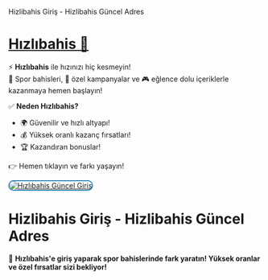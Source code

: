 Hizlibahis Giriş - Hizlibahis Güncel Adres

# <a href="https://cutt.ly/HizliLink" title="Hızlıbahis Güncel Giriş">Hızlıbahis 🚀</a>

⚡ **Hızlıbahis** ile hızınızı hiç kesmeyin!  
🎯 Spor bahisleri, 💎 özel kampanyalar ve 🎮 eğlence dolu içeriklerle kazanmaya hemen başlayın!  

✅ **Neden Hızlıbahis?**  
- 🌍 Güvenilir ve hızlı altyapı!  
- 💰 Yüksek oranlı kazanç fırsatları!  
- 🏆 Kazandıran bonuslar!  

👉 Hemen tıklayın ve farkı yaşayın!  

<a href="https://cutt.ly/HizliLink" title="Hızlıbahis Güncel Giriş">
<img src="https://i.ibb.co/BtMhhf6/g-venligiris.jpg" alt="Hızlıbahis Güncel Giriş" style="max-width: 100%; border: 2px solid #2980b9; border-radius: 10px;">
</a>  

 #  Hizlibahis Giriş - Hizlibahis Güncel Adres

🚀 **Hızlıbahis'e giriş yaparak spor bahislerinde fark yaratın! Yüksek oranlar ve özel fırsatlar sizi bekliyor!**
